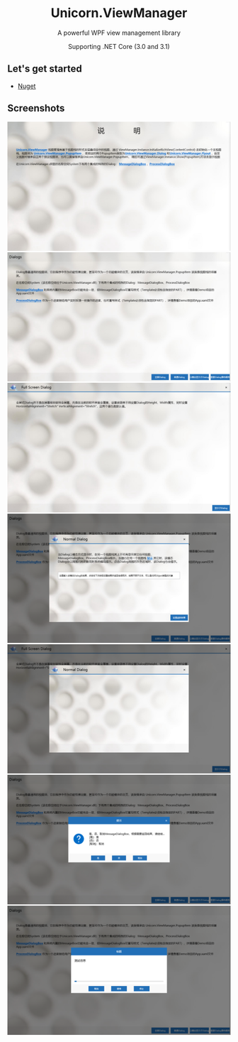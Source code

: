 <div align="center">
  <h1>Unicorn.ViewManager</h1>
  <p>
    A powerful WPF view management library
  </p>
  <p>
    Supporting .NET Core (3.0 and 3.1)
  </p>
</div>


## Let's get started
- [Nuget](https://www.nuget.org/packages/Unicorn.ViewManager/)


## Screenshots
![Overview](https://github.com/MrZhangYuan/ViewManagerResources/blob/master/Resources/Images/ReadMe.png)
![Overview](https://github.com/MrZhangYuan/ViewManagerResources/blob/master/Resources/Images/Dialogs.png)
![Overview](https://github.com/MrZhangYuan/ViewManagerResources/blob/master/Resources/Images/FullScreenDialog.png)
![Overview](https://github.com/MrZhangYuan/ViewManagerResources/blob/master/Resources/Images/ModalDialog.png)
![Overview](https://github.com/MrZhangYuan/ViewManagerResources/blob/master/Resources/Images/NormalDialog.png)
![Overview](https://github.com/MrZhangYuan/ViewManagerResources/blob/master/Resources/Images/MessageDiagBox.png)
![Overview](https://github.com/MrZhangYuan/ViewManagerResources/blob/master/Resources/Images/ProcessDiagBox.png)
